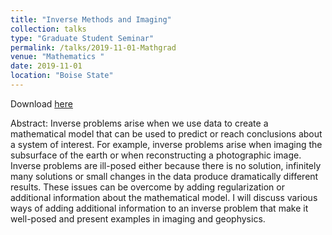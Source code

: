 ```yaml
---
title: "Inverse Methods and Imaging"
collection: talks
type: "Graduate Student Seminar"
permalink: /talks/2019-11-01-Mathgrad
venue: "Mathematics "
date: 2019-11-01
location: "Boise State"
---
```


Download [here](https://jodimead.github.io/files/talks/Mathgrad19.pdf)

Abstract: Inverse problems arise when we use data to create a mathematical model that can be used to predict or reach conclusions about a system of interest. For example, inverse problems arise when imaging the subsurface of the earth or when reconstructing a photographic image. Inverse problems are ill-posed either because there is no solution, infinitely many solutions or small changes in the data produce dramatically different results. These issues can be overcome by adding regularization or additional information about the mathematical model. I will discuss various ways of adding additional information to an inverse problem that make it well-posed and present examples in imaging and geophysics.
